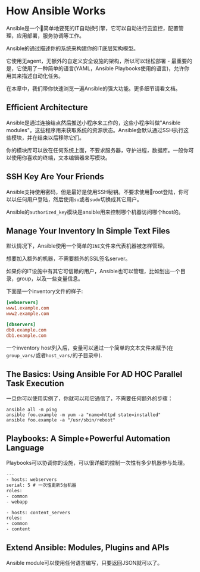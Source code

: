# How Ansible Works

Ansible是一个简单地要死的IT自动换引擎，它可以自动进行云监控，配置管理，应用部署，服务协调等工作。

Ansible的通过描述你的系统来构建你的IT底层架构模型。

它使用无agent，无额外的自定义安全设施的架构，所以可以轻松部署 - 最重要的是，它使用了一种简单的语言(YAML，Ansible Playbooks使用的语言)，允许你用其来描述自动化任务。

在本章中，我们带你快速浏览一遍Ansible的强大功能。更多细节请看文档。

## Efficient Architecture

Ansible是通过连接结点然后推送小程序来工作的，这些小程序叫做"Ansible modules"。这些程序用来获取系统的资源状态。Ansible会默认通过SSH执行这些模块，并在结束以后移除它们。

你的模块库可以放在任何系统上面，不要求服务器，守护进程，数据库。一般你可以使用你喜欢的终端，文本编辑器来写模块。

## SSH Key Are Your Friends

Ansible支持使用密码，但是最好是使用SSH秘钥。不要求使用root登陆，你可以以任何用户登陆，然后使用`su`或者`sudo`切换成其它用户。

Ansible的`authorized_key`模块是ansible用来控制哪个机器访问哪个host的。

## Manage Your Inventory In Simple Text Files

默认情况下，Ansible使用一个简单的`INI`文件来代表机器被怎样管理。

想要加入额外的机器，不需要额外的SSL签名server。

如果你的IT设施中有其它可信赖的用户，Ansible也可以管理，比如划出一个目录，group，以及一些变量信息。

下面是一个inventory文件的样子:

```ini
[webservers]
www1.example.com
www2.example.com

[dbservers]
db0.example.com
db1.example.com
```

一个inventory host列入后，变量可以通过一个简单的文本文件来赋予(在`group_vars/`或者`host_vars/`的子目录中).

## The Basics: Using Ansible For AD HOC Parallel Task Execution

一旦你可以使用实例了，你就可以和它通信了，不需要任何额外的步骤：

```shell
ansible all -m ping
ansible foo.example -m yum -a "name=httpd state=installed"
ansible foo.example -a "/usr/sbin/reboot"
```

## Playbooks: A Simple+Powerful Automation Language

Playbooks可以协调你的设施，可以很详细的控制一次性有多少机器参与处理。

```txt
---
- hosts: webservers
serial: 5 # 一次性更新5台机器
roles:
- common
- webapp
```

```txt
- hosts: content_servers
roles:
- common
- content
```

## Extend Ansible: Modules, Plugins and APIs

Ansible module可以使用任何语言编写，只要返回JSON就可以了。
